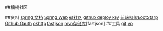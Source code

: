 ##楠楠社区

##资料
[spring 文档](https:[/spring.io/guides/ )
[Spring Web](https://spring.io/guides/gs/serving-web-content/)
[es社区](http://elasticsearch.cn/explore)
[github deploy key](https://github.com/yaojianannan/community/settings/keys)
[前端框架BootStarp](https://v3.bootcss.com)
[Github Oauth](https://developer.github.com/apps/building-oauth-apps/creating-an-oauth-app/)
[okhttp](https://square.github.io/okhttp/)
[fastjson](https://mvnrepository.com/artifact/com.alibaba/fastjson)
[mvn存储库](https://mvnrepository.com)[fastjson]
##工具
[git](https://git-scm.com/download)
[vp](https://www.visual-paradigm,com)
